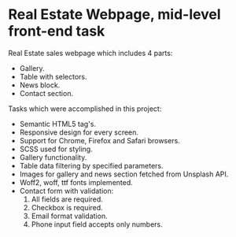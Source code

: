 # Real Estate Webpage, mid-level front-end task

Real Estate sales webpage which includes 4 parts:
- Gallery.
- Table with selectors.
- News block.
- Contact section.

Tasks which were accomplished in this project:

- Semantic HTML5 tag's.
- Responsive design for every screen.
- Support for Chrome, Firefox and Safari browsers.
- SCSS used for styling.
- Gallery functionality.
- Table data filtering by specified parameters.
- Images for gallery and news section fetched from Unsplash API.
- Woff2, woff, ttf fonts implemented.
- Contact form with validation:
  1. All fields are required.
  2. Checkbox is required.
  3. Email format validation.
  4. Phone input field accepts only numbers.
